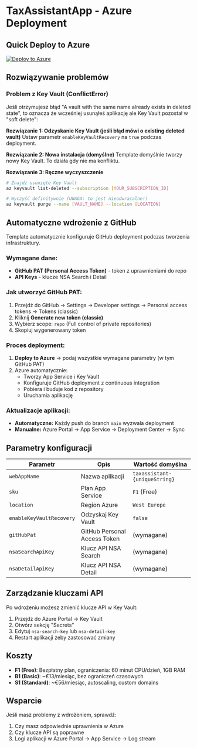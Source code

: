 # TaxAssistantApp - Azure Deployment

## Quick Deploy to Azure

[![Deploy to Azure](https://aka.ms/deploytoazurebutton)](https://portal.azure.com/#create/Microsoft.Template/uri/https%3A%2F%2Fraw.githubusercontent.com%2F19bartek92%2FtaxAssistantApp%2Fmain%2Fazure-deploy%2Fazuredeploy.json)

## Rozwiązywanie problemów

### Problem z Key Vault (ConflictError)
Jeśli otrzymujesz błąd "A vault with the same name already exists in deleted state", to oznacza że wcześniej usunąłeś aplikację ale Key Vault pozostał w "soft delete":

**Rozwiązanie 1: Odzyskanie Key Vault (jeśli błąd mówi o existing deleted vault)**
Ustaw parametr `enableKeyVaultRecovery` na `true` podczas deployment.

**Rozwiązanie 2: Nowa instalacja (domyślne)**
Template domyślnie tworzy nowy Key Vault. To działa gdy nie ma konfliktu.

**Rozwiązanie 3: Ręczne wyczyszczenie**
```bash
# Znajdź usunięte Key Vault
az keyvault list-deleted --subscription [YOUR_SUBSCRIPTION_ID]

# Wyczyść definitywnie (UWAGA: to jest nieodwracalne!)
az keyvault purge --name [VAULT_NAME] --location [LOCATION]
```

## Automatyczne wdrożenie z GitHub

Template automatycznie konfiguruje GitHub deployment podczas tworzenia infrastruktury.

### Wymagane dane:
- **GitHub PAT (Personal Access Token)** - token z uprawnieniami do repo
- **API Keys** - klucze NSA Search i Detail

### Jak utworzyć GitHub PAT:
1. Przejdź do GitHub → Settings → Developer settings → Personal access tokens → Tokens (classic)
2. Kliknij **Generate new token (classic)**
3. Wybierz scope: `repo` (Full control of private repositories)
4. Skopiuj wygenerowany token

### Proces deployment:
1. **Deploy to Azure** → podaj wszystkie wymagane parametry (w tym GitHub PAT)
2. Azure automatycznie:
   - Tworzy App Service i Key Vault
   - Konfiguruje GitHub deployment z continuous integration
   - Pobiera i buduje kod z repository
   - Uruchamia aplikację

### Aktualizacje aplikacji:
- **Automatyczne:** Każdy push do branch `main` wyzwala deployment
- **Manualne:** Azure Portal → App Service → Deployment Center → Sync

## Parametry konfiguracji

| Parametr | Opis | Wartość domyślna |
|----------|------|------------------|
| `webAppName` | Nazwa aplikacji | `taxassistant-{uniqueString}` |
| `sku` | Plan App Service | `F1` (Free) |
| `location` | Region Azure | `West Europe` |
| `enableKeyVaultRecovery` | Odzyskaj Key Vault | `false` |
| `gitHubPat` | GitHub Personal Access Token | (wymagane) |
| `nsaSearchApiKey` | Klucz API NSA Search | (wymagane) |
| `nsaDetailApiKey` | Klucz API NSA Detail | (wymagane) |

## Zarządzanie kluczami API

Po wdrożeniu możesz zmienić klucze API w Key Vault:

1. Przejdź do Azure Portal → Key Vault
2. Otwórz sekcję "Secrets"
3. Edytuj `nsa-search-key` lub `nsa-detail-key`
4. Restart aplikacji żeby zastosować zmiany

## Koszty

- **F1 (Free)**: Bezpłatny plan, ograniczenia: 60 minut CPU/dzień, 1GB RAM
- **B1 (Basic)**: ~€13/miesiąc, bez ograniczeń czasowych
- **S1 (Standard)**: ~€56/miesiąc, autoscaling, custom domains

## Wsparcie

Jeśli masz problemy z wdrożeniem, sprawdź:
1. Czy masz odpowiednie uprawnienia w Azure
2. Czy klucze API są poprawne
3. Logi aplikacji w Azure Portal → App Service → Log stream